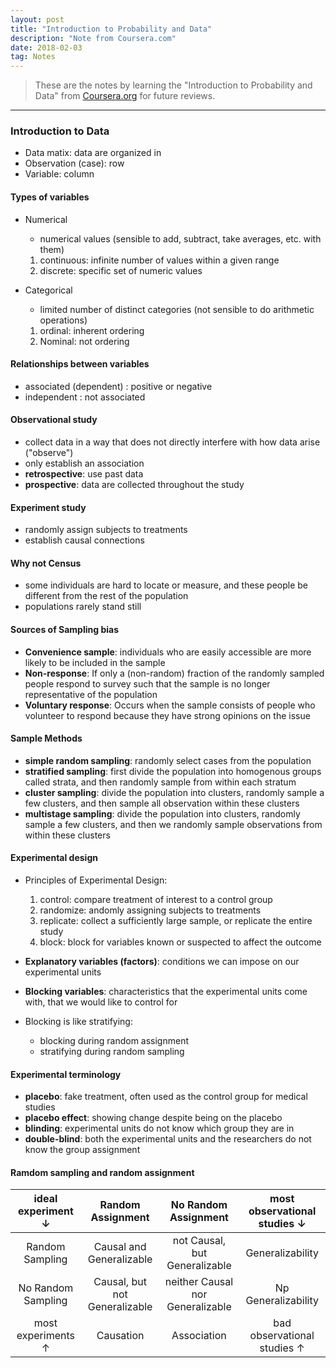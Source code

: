 ```yaml
---
layout: post
title: "Introduction to Probability and Data"
description: "Note from Coursera.com"
date: 2018-02-03
tag: Notes
---
```

[Coursera.org]: <https://www.coursera.org/learn/probability-intro/home/welcome/> "Coursera"

>These are the notes by learning the "Introduction to Probability and Data" from [Coursera.org] for future reviews.

**********

### Introduction to Data

* Data matix: data are organized in
* Observation (case): row 
* Variable: column 

#### Types of variables

* Numerical
	* numerical values (sensible to add, subtract, take averages, etc. with them)
 	1. continuous: infinite number of values within a given range
 	2. discrete: specific set of numeric values

* Categorical 
	* limited number of distinct categories (not sensible to do arithmetic operations)
	1. ordinal: inherent ordering
	2. Nominal: not ordering

#### Relationships between variables

* associated (dependent) : positive or negative
* independent : not associated

#### Observational study

* collect data in a way that does not directly interfere with how data arise ("observe")
* only establish an association
* __retrospective__:  use past data
* __prospective__: data are collected throughout the study

#### Experiment study

* randomly assign subjects to treatments
* establish causal connections

#### Why not Census

* some individuals are hard to locate or measure, and these people be different from the rest of the population
* populations rarely stand still 

#### Sources of Sampling bias

* __Convenience sample__: individuals who are easily accessible are more likely to be included in the sample
* __Non-response__: If only a (non-random) fraction of the randomly sampled people respond to survey such that the sample is no longer representative of the population
* __Voluntary response__: Occurs when the sample consists of people who volunteer to respond because they have strong opinions on the issue

#### Sample Methods

* __simple random sampling__: randomly select cases from the population
* __stratified sampling__: first divide the population into homogenous groups called strata, and then randomly sample from within each stratum
* __cluster sampling__: divide the population into clusters, randomly sample a few clusters, and then sample all observation within these clusters
* __multistage sampling__: divide the population into clusters, randomly sample a few clusters, and then we randomly sample observations from within these clusters

#### Experimental design

* Principles of Experimental Design: 
	1. control: compare treatment of interest to a control group
	2. randomize: andomly assigning subjects to treatments
	3. replicate: collect a sufficiently large sample, or replicate the entire study
	4. block: block for variables known or suspected to affect the outcome

* __Explanatory variables (factors)__: conditions we can impose on our experimental units
* __Blocking variables__: characteristics that the experimental units come with, that we would like to control for
* Blocking is like stratifying:
	* blocking during random assignment
	* stratifying during random sampling

#### Experimental terminology

* __placebo__: fake treatment, often used as the control group for medical studies
* __placebo effect__: showing change despite being on the placebo
* __blinding__: experimental units do not know which group they are in
* __double-blind__: both the experimental units and the researchers do not know the group assignment 

#### Ramdom sampling and random assignment

| ideal experiment &darr; | Random Assignment | No Random Assignment | most observational studies &darr; |
|:------:|:------:|:------:|:------:|
|Random Sampling | Causal and Generalizable | not Causal, but Generalizable | Generalizability |
|No Random Sampling | Causal, but not Generalizable | neither Causal nor Generalizable | Np Generalizability |
| most experiments &uarr; | Causation | Association | bad observational studies &uarr; |
